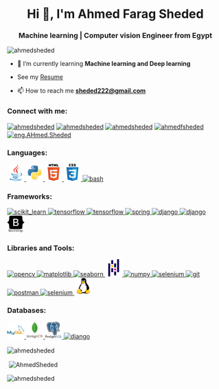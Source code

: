 <h1 align="center">Hi 👋, I'm Ahmed Farag Sheded</h1>
<h3 align="center">Machine learning | Computer vision Engineer from Egypt</h3>

<p align="left"> <img src="https://komarev.com/ghpvc/?username=ahmedsheded&label=Profile%20views&color=0e75b6&style=flat" alt="ahmedsheded" /> </p>

- 🌱 I’m currently learning **Machine learning and Deep learning**
- See my [Resume](https://flowcv.com/resume/j3gsidnvu0)

- 📫 How to reach me **sheded222@gmail.com**

<h3 align="left">Connect with me:</h3>
<p align="left">
<a href="https://linkedin.com/in/ahmedsheded" target="blank"><img align="center" src="https://raw.githubusercontent.com/rahuldkjain/github-profile-readme-generator/master/src/images/icons/Social/linked-in-alt.svg" alt="ahmedsheded" height="35" width="40" /></a>
<a href="https://kaggle.com/ahmedsheded" target="blank"><img align="center" src="https://raw.githubusercontent.com/rahuldkjain/github-profile-readme-generator/master/src/images/icons/Social/kaggle.svg" alt="ahmedsheded" height="30" width="40" /></a>
<a href="https://www.hackerrank.com/ahmedsheded" target="blank"><img align="center" src="https://cdn3.iconfinder.com/data/icons/logos-and-brands-adobe/512/160_Hackerrank-512.png" alt="ahmedsheded" height="40" width="40" /></a>
  <a href="https://twitter.com/ahmedfsheded" target="blank"><img align="center" src="https://upload.wikimedia.org/wikipedia/sco/9/9f/Twitter_bird_logo_2012.svg" alt="ahmedfsheded" height="30" width="40" /></a> 
<a href="https://www.facebook.com/eng.Ahmed.Sheded" target="blank"><img align="center" src="https://upload.wikimedia.org/wikipedia/commons/thumb/f/fb/Facebook_icon_2013.svg/1200px-Facebook_icon_2013.svg.png" alt="eng.AHmed.Sheded" height="40" width="40" /></a>

  
<h3>Languages:</h3>
<p align="left"> 
  <a href="https://www.java.com" target="_blank" rel="noreferrer"> <img src="https://raw.githubusercontent.com/devicons/devicon/master/icons/java/java-original.svg" alt="java" width="40" height="40"/> </a> <a href="https://www.python.org" target="_blank" rel="noreferrer"> <img src="https://raw.githubusercontent.com/devicons/devicon/master/icons/python/python-original.svg" alt="python" width="40" height="40"/> </a>
<a href="https://www.w3.org/html/" target="_blank" rel="noreferrer"> <img src="https://raw.githubusercontent.com/devicons/devicon/master/icons/html5/html5-original-wordmark.svg" alt="html5" width="40" height="40"/> </a> 
 <a href="https://www.w3schools.com/css/" target="_blank" rel="noreferrer"> <img src="https://raw.githubusercontent.com/devicons/devicon/master/icons/css3/css3-original-wordmark.svg" alt="css3" width="40" height="40"/> </a>
 <a href="https://www.gnu.org/software/bash/" target="_blank" rel="noreferrer"> <img src="https://bashlogo.com/img/symbol/svg/full_colored_dark.svg" alt="bash" width="40" height="40"/> </a>
  

 <h3>Frameworks:</h3>
 <p align="left"> 
  <a href="https://scikit-learn.org/" target="_blank" rel="noreferrer"> <img src="https://upload.wikimedia.org/wikipedia/commons/0/05/Scikit_learn_logo_small.svg" alt="scikit_learn" width="40" height="40"/> </a>
<a href="https://www.tensorflow.org" target="_blank" rel="noreferrer"> <img src="https://www.vectorlogo.zone/logos/tensorflow/tensorflow-icon.svg" alt="tensorflow" width="40" height="40"/> </a>
<a href="https://keras.io/" target="_blank" rel="noreferrer"> <img src="https://upload.wikimedia.org/wikipedia/commons/a/ae/Keras_logo.svg" alt="tensorflow" width="40" height="40"/> </a>
 <a href="https://spring.io/projects/spring-boot" target="_blank" rel="noreferrer"> <img src="https://www.vectorlogo.zone/logos/springio/springio-icon.svg" alt="spring" width="40" height="40"/> </a> 
 <a href="https://www.djangoproject.com/" target="_blank" rel="noreferrer"> <img src="https://cdn.worldvectorlogo.com/logos/django.svg" alt="django" width="40" height="40"/> </a>
  <a href="https://palletsprojects.com/p/flask/" target="_blank" rel="noreferrer"> <img src="https://miro.medium.com/max/438/1*0G5zu7CnXdMT9pGbYUTQLQ.png" alt="django" width="40" height="40"/> </a>
  <a href="https://getbootstrap.com" target="_blank" rel="noreferrer"> <img src="https://raw.githubusercontent.com/devicons/devicon/master/icons/bootstrap/bootstrap-plain-wordmark.svg" alt="bootstrap" width="40" height="40"/> </a>


<h3 align="left">Libraries and Tools:</h3>
<p align="left">   
   <a href="https://opencv.org/" target="_blank" rel="noreferrer"> <img src="https://www.vectorlogo.zone/logos/opencv/opencv-icon.svg" alt="opencv" width="40" height="40"/> </a> 
<a href="https://matplotlib.org/" target="_blank" rel="noreferrer"> <img src="https://upload.wikimedia.org/wikipedia/commons/0/01/Created_with_Matplotlib-logo.svg" alt="matplotlib" width="40" height="40"/> </a>
   <a href="https://seaborn.pydata.org/" target="_blank" rel="noreferrer"> <img src="https://seaborn.pydata.org/_images/logo-mark-lightbg.svg" alt="seaborn" width="40" height="40"/> </a> 
  <a href="https://pandas.pydata.org/" target="_blank" rel="noreferrer"> <img src="https://raw.githubusercontent.com/devicons/devicon/2ae2a900d2f041da66e950e4d48052658d850630/icons/pandas/pandas-original.svg" alt="pandas" width="40" height="40"/> </a>
   <a href="https://numpy.org/" target="_blank" rel="noreferrer"> <img src="https://numpy.org/images/logo.svg" alt="numpy" width="40" height="40"/> </a><a href="https://www.selenium.dev" target="_blank" rel="noreferrer"> <img src="https://raw.githubusercontent.com/detain/svg-logos/780f25886640cef088af994181646db2f6b1a3f8/svg/selenium-logo.svg" alt="selenium" width="40" height="40"/> </a> 
     <a href="https://git-scm.com/" target="_blank" rel="noreferrer"> <img src="https://www.vectorlogo.zone/logos/git-scm/git-scm-icon.svg" alt="git" width="40" height="40"/> </a> <a href="https://postman.com" target="_blank" rel="noreferrer"> <img src="https://www.vectorlogo.zone/logos/getpostman/getpostman-icon.svg" alt="postman" width="40" height="40"/> </a> 
  <a href="https://jupyter.org/" target="_blank" rel="noreferrer"> <img src="https://wikiimg.tojsiabtv.com/wikipedia/commons/thumb/3/38/Jupyter_logo.svg/1200px-Jupyter_logo.svg.png" alt="selenium" width="40" height="40"/> </a> <a href="https://www.linux.org/" target="_blank" rel="noreferrer"> <img src="https://raw.githubusercontent.com/devicons/devicon/master/icons/linux/linux-original.svg" alt="linux" width="40" height="40"/> </a>
</p>
     
  <h3>Databases:</h3>
 <p align="left"> 
 <a href="https://www.mysql.com/" target="_blank" rel="noreferrer"> <img src="https://raw.githubusercontent.com/devicons/devicon/master/icons/mysql/mysql-original-wordmark.svg" alt="mysql" width="40" height="40"/> </a>
  <a href="https://www.mongodb.com/" target="_blank" rel="noreferrer"> <img src="https://raw.githubusercontent.com/devicons/devicon/master/icons/mongodb/mongodb-original-wordmark.svg" alt="mongodb" width="40" height="40"/> </a>
    <a href="https://www.postgresql.org" target="_blank" rel="noreferrer"> <img src="https://raw.githubusercontent.com/devicons/devicon/master/icons/postgresql/postgresql-original-wordmark.svg" alt="postgresql" width="40" height="40"/> </a>
  <a href="https://www.sqlite.org/index.html" target="_blank" rel="noreferrer"> <img src="https://upload.wikimedia.org/wikipedia/commons/thumb/9/97/Sqlite-square-icon.svg/2048px-Sqlite-square-icon.svg.png" alt="django" width="40" height="40"/> </a>
  

<p><img align="center" src="https://github-readme-stats.vercel.app/api/top-langs?username=ahmedsheded&show_icons=true&locale=en&layout=compact" alt="ahmedsheded" /></p>

<p>&nbsp;<img align="center" src="https://github-readme-stats.vercel.app/api?username=AhmedSheded&show_icons=true&locale=en" alt="AhmedSheded" /></p>

<p><img align="center" src="https://github-readme-streak-stats.herokuapp.com/?user=ahmedsheded&" alt="ahmedsheded" /></p>

